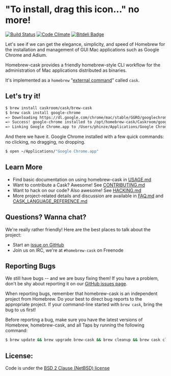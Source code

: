 # "To install, drag this icon..." no more!

[![Build Status](https://travis-ci.org/caskroom/homebrew-cask.png?branch=master)](https://travis-ci.org/caskroom/homebrew-cask)
[![Code Climate](https://codeclimate.com/github/caskroom/homebrew-cask.png)](https://codeclimate.com/github/caskroom/homebrew-cask)
[![Bitdeli Badge](https://d2weczhvl823v0.cloudfront.net/caskroom/homebrew-cask/trend.png)](https://bitdeli.com/free "Bitdeli Badge")


Let's see if we can get the elegance, simplicity, and speed of Homebrew for the
installation and management of GUI Mac applications such as Google Chrome and Adium.

Homebrew-cask provides a friendly homebrew-style CLI workflow for the
administration of Mac applications distributed as binaries.

It's implemented as a `homebrew` "[external command](https://github.com/mxcl/homebrew/wiki/External-Commands)"
called `cask`.

## Let's try it!
```sh
$ brew install caskroom/cask/brew-cask
$ brew cask install google-chrome
=> Downloading https://dl.google.com/chrome/mac/stable/GGRO/googlechrome.dmg
=> Success! google-chrome installed to /opt/homebrew-cask/Caskroom/google-chrome/stable-channel
=> Linking Google Chrome.app to /Users/phinze/Applications/Google Chrome.app
```
And there we have it. Google Chrome installed with a few quick commands: no clicking, no dragging, no dropping.
```sh
$ open ~/Applications/"Google Chrome.app"
```
## Learn More

 * Find basic documentation on using homebrew-cask in [USAGE.md](USAGE.md)
 * Want to contribute a Cask? Awesome! See [CONTRIBUTING.md](CONTRIBUTING.md)
 * Want to hack on our code? Also awesome! See [HACKING.md](doc/HACKING.md)
 * More project-related details and discussion are available in [FAQ.md](doc/FAQ.md) and [CASK_LANGUAGE_REFERENCE.md](doc/CASK_LANGUAGE_REFERENCE.md)

## Questions? Wanna chat?

We're really rather friendly! Here are the best places to talk about the project:

 * Start an [issue on GitHub](https://github.com/caskroom/homebrew-cask/issues/new)
 * Join us on IRC, we're at `#homebrew-cask` on Freenode

## Reporting Bugs

We still have bugs -- and we are busy fixing them!  If you have a problem, don't
be shy about reporting it on our [GitHub issues page](https://github.com/caskroom/homebrew-cask/issues?state=open).

When reporting bugs, remember that homebrew-cask is an independent project from
Homebrew.  Do your best to direct bug reports to the appropriate project.  If
your command-line started with `brew cask`, bring the bug to us first!

Before reporting a bug, make sure you have the latest versions of Homebrew,
homebrew-cask, and all Taps by running the following command:

```bash
$ brew update && brew upgrade brew-cask && brew cleanup && brew cask cleanup
```

## License:
Code is under the [BSD 2 Clause (NetBSD) license](LICENSE)
